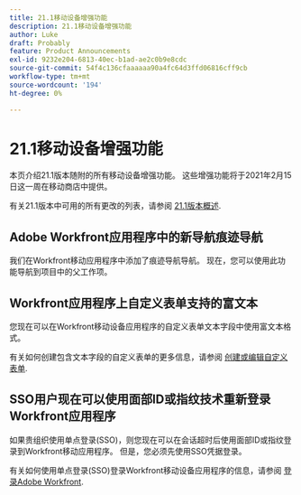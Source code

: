 ```yaml
---
title: 21.1移动设备增强功能
description: 21.1移动设备增强功能
author: Luke
draft: Probably
feature: Product Announcements
exl-id: 9232e204-6813-40ec-b1ad-ae2c0b9e8cdc
source-git-commit: 54f4c136cfaaaaaa90a4fc64d3ffd06816cff9cb
workflow-type: tm+mt
source-wordcount: '194'
ht-degree: 0%

---
```


# 21.1移动设备增强功能

本页介绍21.1版本随附的所有移动设备增强功能。 这些增强功能将于2021年2月15日这一周在移动商店中提供。

有关21.1版本中可用的所有更改的列表，请参阅 [21.1版本概述](../../../product-announcements/product-releases/21.1-release-activity/21-1-release-overview.md).

## Adobe Workfront应用程序中的新导航痕迹导航

我们在Workfront移动应用程序中添加了痕迹导航导航。 现在，您可以使用此功能导航到项目中的父工作项。

## Workfront应用程序上自定义表单支持的富文本

您现在可以在Workfront移动设备应用程序的自定义表单文本字段中使用富文本格式。

有关如何创建包含文本字段的自定义表单的更多信息，请参阅 [创建或编辑自定义表单](../../../administration-and-setup/customize-workfront/create-manage-custom-forms/create-or-edit-a-custom-form.md).

## SSO用户现在可以使用面部ID或指纹技术重新登录Workfront应用程序

如果贵组织使用单点登录(SSO)，则您现在可以在会话超时后使用面部ID或指纹登录到Workfront移动应用程序。 但是，您必须先使用SSO凭据登录。

有关如何使用单点登录(SSO)登录Workfront移动设备应用程序的信息，请参阅 [登录Adobe Workfront](../../../workfront-basics/manage-your-account-and-profile/managing-your-workfront-account/log-in-to-workfront.md).
